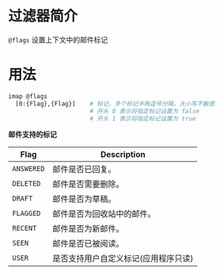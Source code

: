 # 过滤器简介

`@flags` 设置上下文中的邮件标记
 

# 用法

```bash
imap @flags
  [0:{Flag},{Flag}]    # 标记，多个标记半角逗号分隔，大小写不敏感
                       # 开头 0 表示将指定标记设置为 false
                       # 开头 1 表示将指定标记设置为 true
```

**邮件支持的标记**

Flag       | Description
-----------|---------------------
`ANSWERED` | 邮件是否已回复。
`DELETED`  | 邮件是否需要删除。
`DRAFT`    | 邮件是否为草稿。
`FLAGGED`  | 邮件是否为回收站中的邮件。
`RECENT`   | 邮件是否为新邮件。
`SEEN`     | 邮件是否已被阅读。
`USER`     | 是否支持用户自定义标记(应用程序只读)


